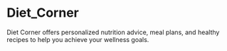# Diet_Corner
 Diet Corner offers personalized nutrition advice, meal plans, and healthy recipes to help you achieve your wellness goals.

